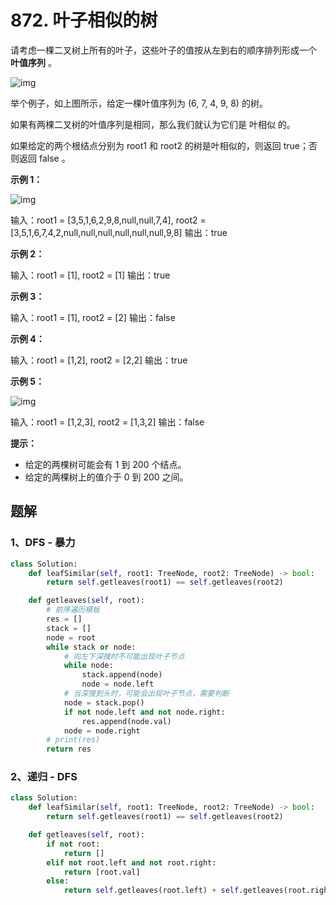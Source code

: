 # 872. 叶子相似的树

请考虑一棵二叉树上所有的叶子，这些叶子的值按从左到右的顺序排列形成一个 **叶值序列** 。

![img](https://s3-lc-upload.s3.amazonaws.com/uploads/2018/07/16/tree.png)

举个例子，如上图所示，给定一棵叶值序列为 (6, 7, 4, 9, 8) 的树。

如果有两棵二叉树的叶值序列是相同，那么我们就认为它们是 叶相似 的。

如果给定的两个根结点分别为 root1 和 root2 的树是叶相似的，则返回 true；否则返回 false 。

 

**示例 1：**

![img](https://assets.leetcode.com/uploads/2020/09/03/leaf-similar-1.jpg)

输入：root1 = [3,5,1,6,2,9,8,null,null,7,4], root2 = [3,5,1,6,7,4,2,null,null,null,null,null,null,9,8]
输出：true

**示例 2：**

输入：root1 = [1], root2 = [1]
输出：true

**示例 3：**

输入：root1 = [1], root2 = [2]
输出：false

**示例 4：**

输入：root1 = [1,2], root2 = [2,2]
输出：true

**示例 5：**

![img](https://assets.leetcode.com/uploads/2020/09/03/leaf-similar-2.jpg)

输入：root1 = [1,2,3], root2 = [1,3,2]
输出：false

**提示：**

- 给定的两棵树可能会有 1 到 200 个结点。
- 给定的两棵树上的值介于 0 到 200 之间。

## 题解

### 1、DFS - 暴力

```python
class Solution:
    def leafSimilar(self, root1: TreeNode, root2: TreeNode) -> bool:
        return self.getleaves(root1) == self.getleaves(root2)

    def getleaves(self, root):
        # 前序遍历模板
        res = []
        stack = []
        node = root
        while stack or node:
            # 向左下深搜时不可能出现叶子节点
            while node:
                stack.append(node)
                node = node.left
            # 当深搜到头时，可能会出现叶子节点，需要判断
            node = stack.pop()
            if not node.left and not node.right:
                res.append(node.val)
            node = node.right
        # print(res)
        return res
```

### 2、递归 - DFS

```python
class Solution:
    def leafSimilar(self, root1: TreeNode, root2: TreeNode) -> bool:
        return self.getleaves(root1) == self.getleaves(root2)

    def getleaves(self, root):
        if not root:
            return []
        elif not root.left and not root.right:
            return [root.val]
        else:
            return self.getleaves(root.left) + self.getleaves(root.right)
```

